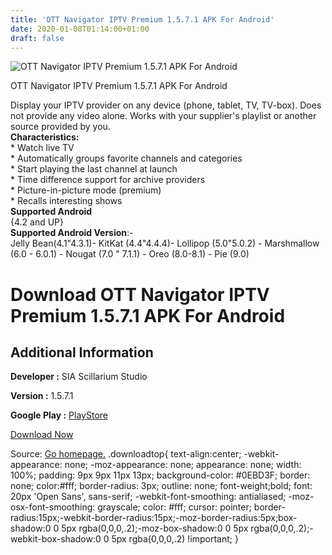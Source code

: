 ```yaml
---
title: 'OTT Navigator IPTV Premium 1.5.7.1 APK For Android'
date: 2020-01-08T01:14:00+01:00
draft: false
---
```


![OTT Navigator IPTV Premium 1.5.7.1 APK For Android](https://i0.wp.com/apkhome.net/wp-content/uploads/2020/01/OTT-Navigator-IPTV-Premium-1.5.7.1.png "OTT Navigator IPTV Premium 1.5.7.1 APK For Android")

  

OTT Navigator IPTV Premium 1.5.7.1 APK For Android

Display your IPTV provider on any device (phone, tablet, TV, TV-box). Does not provide any video alone. Works with your supplier's playlist or another source provided by you.  
**Characteristics:**  
\* Watch live TV  
\* Automatically groups favorite channels and categories  
\* Start playing the last channel at launch  
\* Time difference support for archive providers  
\* Picture-in-picture mode (premium)  
\* Recalls interesting shows  
**Supported Android**  
{4.2 and UP}  
**Supported Android Version**:-  
Jelly Bean(4.1"4.3.1)- KitKat (4.4"4.4.4)- Lollipop (5.0"5.0.2) - Marshmallow (6.0 - 6.0.1) - Nougat (7.0 " 7.1.1) - Oreo (8.0-8.1) - Pie (9.0)

Download OTT Navigator IPTV Premium 1.5.7.1 APK For Android
===========================================================

Additional Information
----------------------

**Developer :** SIA Scillarium Studio

**Version :** 1.5.7.1

**Google Play :** [PlayStore](https://play.google.com/store/apps/details?id=studio.scillarium.ottnavigator&hl=en)

  

[Download Now](https://store4app.co/post/ott-navigator-iptv-premium-1-5-7-1-apk-for-android_1578428515)

  
Source: [Go homepage.](https://store4app.co/post/ott-navigator-iptv-premium-1-5-7-1-apk-for-android_1578428515) .downloadtop{ text-align:center; -webkit-appearance: none; -moz-appearance: none; appearance: none; width: 100%; padding: 9px 9px 11px 13px; background-color: #0EBD3F; border: none; color:#fff; border-radius: 3px; outline: none; font-weight;bold; font: 20px 'Open Sans', sans-serif; -webkit-font-smoothing: antialiased; -moz-osx-font-smoothing: grayscale; color: #fff; cursor: pointer; border-radius:15px;-webkit-border-radius:15px;-moz-border-radius:5px;box-shadow:0 0 5px rgba(0,0,0,.2);-moz-box-shadow:0 0 5px rgba(0,0,0,.2);-webkit-box-shadow:0 0 5px rgba(0,0,0,.2) !important; }
